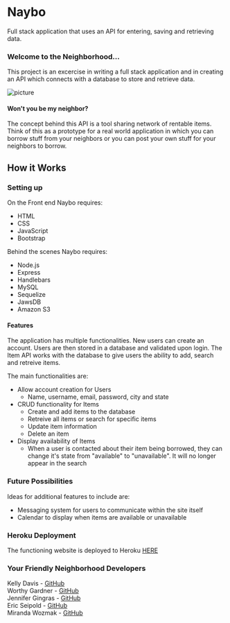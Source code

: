 # Naybo
Full stack application that uses an API for entering, saving and retrieving data.

### Welcome to the Neighborhood...
This project is an excercise in writing a full stack application and in creating an API which connects with a database to store and retrieve data. 

![picture](./naybo-for-readme.png)

#### Won't you be my neighbor?
 The concept behind this API is a tool sharing network of rentable items. Think of this as a prototype for a real world application in which you can borrow stuff from your neighbors or you can post your own stuff for your neighbors to borrow. 

## How it Works
### Setting up
On the Front end Naybo requires:
* HTML
* CSS
* JavaScript
* Bootstrap

Behind the scenes Naybo requires: 
* Node.js
* Express
* Handlebars
* MySQL
* Sequelize
* JawsDB
* Amazon S3

#### Features
The application has multiple functionalities. New users can create an account. Users are then stored in a database and validated upon login. The Item API works with the database to give users the ability to add, search and retreive items. 

The main functionalities are:
* Allow account creation for Users
  * Name, username, email, password, city and state
* CRUD functionality for Items
  * Create and add items to the database
  * Retreive all items or search for specific items
  * Update item information
  * Delete an item
* Display availability of Items
  * When a user is contacted about their item being borrowed, they can change it's state from "available" to "unavailable". It will no longer appear in the search 

### Future Possibilities
Ideas for additional features to include are:
* Messaging system for users to communicate within the site itself
* Calendar to display when items are available or unavailable

### Heroku Deployment
The functioning website is deployed to Heroku <a href="https://apple-cobbler-47548.herokuapp.com/">HERE</a>

### Your Friendly Neighborhood Developers
Kelly Davis - <a href="https://github.com/kad1001">GitHub</a>  
Worthy Gardner - <a href="https://github.com/theworthyg">GitHub</a>  
Jennifer Gingras - <a href="https://github.com/jennifergingras">GitHub</a>   
Eric Seipold - <a href="https://github.com/sullyseipold">GitHub</a>  
Miranda Wozmak - <a href="https://github.com/mirwoz">GitHub</a> 